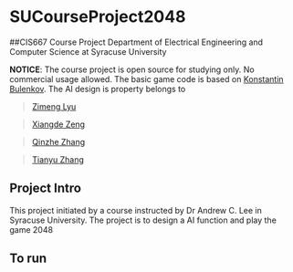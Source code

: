# SUCourseProject2048

##CIS667 Course Project
Department of Electrical Engineering and Computer Science at Syracuse University

__NOTICE__: The course project is open source for studying only. No commercial usage allowed. The basic game code is based on [Konstantin Bulenkov](http://bulenkov.com/about).
The AI design is property belongs to 
> [Zimeng Lyu](zlyu01@syr.edu)

> [Xiangde Zeng](xizeng@syr.edu)

> [Qinzhe Zhang](qzhang22@syr.edu)

> [Tianyu Zhang](tzhang24@syr.edu)


## Project Intro
This project initiated by a course instructed by Dr Andrew C. Lee in Syracuse University. The project is to design a AI function and play the game 2048

## To run

